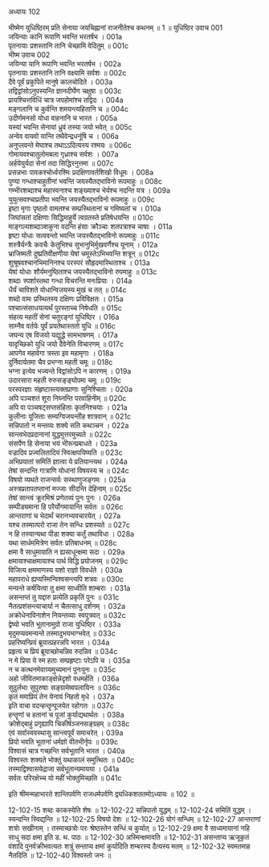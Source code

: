 अध्यायः 102

भीष्मेण युधिष्ठिरम् प्रति सेनाया जयचिह्नानां राजनीतेश्च कथनम् ॥ 1 ॥
युधिष्ठिर उवाच 	001  
जयिन्याः कानि रूपाणि भवन्ति भरतर्षभ ।	001a  
पृतनायाः प्रशस्तानि तानि चेच्छामि वेदितुम् ॥	001c  
भीष्म उवाच 	002  
जयिन्या यानि रूपाणि भवन्ति भरतर्षभ ।	002a  
पृतनायाः प्रशस्तानि तानि वक्ष्यामि सर्वशः ॥	002c  
दैवे पूर्वं प्रकुपिते मानुषे कालचोदिते ।	003a  
तद्विद्वांसोऽनुपस्यन्ति ज्ञानदीर्घेण चक्षुषा ॥	003c  
प्रायश्चित्तविधिं चात्र जपहोमांश्च तद्विदः ।	004a  
मङ्गलानि च कुर्वन्ति शमयन्त्यहितानि च ॥	004c  
उदीर्णमनसो योधा वाहनानि च भारत ।	005a  
यस्यां भवन्ति सेनायां ध्रुवं तस्या जयो भवेत् ॥	005c  
अन्वेव वायवो यान्ति तथैवेन्द्रधनूंषि च ।	006a  
अनुप्लवन्ते मेघाश्च तथाऽऽदित्यस्य रश्मयः ॥	006c  
गोमायवश्चातुलोमबला गृध्राश्च सर्वशः ।	007a  
अर्हयेयुर्यदा सेनां तदा सिद्धिरनुत्तमा ॥	007c  
प्रसन्नभाः पावकश्चोर्ध्वरश्मिः प्रदक्षिणावर्तशिखो विधूमः ।	008a  
पुण्या गन्धाश्चाहुतीनां भवन्ति जयस्यैतद्भाविनो रूपमाहुः ॥	008c  
गम्भीरशब्दाश्च महास्वनाश्च शङ्ख्याश्च भेर्यश्च नदन्ति यत्र ।	009a  
युयुत्सवश्चाप्रतीपा भवन्ति जयस्यैतद्भाविनो रूपमाहुः ॥	009c  
इष्टा मृगाः पृष्ठतो वामतश्च सम्प्रस्थितानां च गमिष्यतां च ।	010a  
जिघांसतां दक्षिणाः सिद्धिमाहुर्ये त्वग्रतस्ते प्रतिषेधयन्ति ॥	010c  
माङ्गल्यशब्दाञ्शकुना वदन्ति हंसाः क्रौञ्चाः शतपत्राश्च चाषाः ।	011a  
हृष्टा योधाः सत्ववन्तो भवन्ति जयस्यैतद्भाविनो रूपमाहुः ॥	011c  
शस्त्रैर्यन्त्रैः कवचैः केतुभिश्च सुभानुभिर्मुखवर्णैश्च यूनाम् ।	012a  
भ्राजिष्मती दुष्प्रतिवीक्षणीया येषां चमूस्तेऽभिभवन्ति शत्रून् ॥	012c  
शुश्रूषवश्चानभिमानिनश्च परस्परं सौहृदमास्थिताश्च ।	013a  
येषां योधाः शौर्यमनुष्ठिताश्च जयस्यैतद्भाविनो रुपमाहुः ॥	013c  
शब्दाः स्पर्शास्तथा गन्धा विचरन्ति मनःप्रियाः ।	014a  
धैर्यं चाविशते योधान्विजयस्य मुखं च तत् ॥	014c  
शब्दो वामः प्रस्थितस्य दक्षिणः प्रविविक्षतः ।	015a  
पश्चात्संसाधयत्यर्थं पुरस्ताच्च निषेधति ॥	015c  
संहत्य महतीं सेनां चतुरङ्गां युधिष्ठिर ।	016a  
साम्नैव वर्तयेः पूर्वं प्रयतेथास्ततो युधि ॥	016c  
जघन्य एष विजयो यद्युद्धे सामभाषणम् ।	017a  
यादृच्छिको युधि जयो दैवेनेति विचारणम् ॥	017c  
आपगेव महावेगा त्रस्ता इव महामृगाः ।	018a  
दुर्निवार्यतमा चैव प्रभग्ना महती चमूः ॥	018c  
भग्ना इत्येव भज्यन्ते विद्वांसोऽपि न कारणम् ।	019a  
उदारसारा महती रुरुसङ्ङ्घोपमा चमूः ॥	019c  
परस्परज्ञाः संहृष्टास्त्यक्तप्राणाः सुनिश्चिताः ।	020a  
अपि पञ्चशतं शूरा निघ्नन्ति परवाहिनीम् ॥	020c  
अपि वा पञ्चषट्सप्तसंहिताः कृतनिश्चयाः ।	021a  
कुलीनाः पूजिताः सम्यग्विजयन्तीह शात्रवान् ॥	021c  
सन्निपातो न मन्तव्यः शक्ये सति कथञ्चन ।	022a  
सान्त्वभेदप्रदानानां युद्धमुत्तरमुच्यते ॥	022c  
संसर्पेण हि सेनाया भयं भीरून्प्रबाधते ।	023a  
वज्रादिव प्रज्वलितादियं स्वित्क्षपयिष्यति ॥	023c  
अभिप्रयातां समितिं ज्ञात्वा ये प्रतियान्त्यथ ।	024a  
तेषां सन्दन्ति गात्राणि योधानां विषयस्य च ॥	024c  
विषयो व्यथते राजन्सर्वः सस्थाणुजङ्गमः ।	025a  
अस्त्रप्रतापतप्तानां मज्जाः सीदन्ति देहिनाम् ॥	025c  
तेषां सान्त्वं क्रूरमिश्रं प्रणेतव्यं पुनः पुनः ।	026a  
सम्पीड्यमाना हि परैर्योगमायान्ति सर्वतः ॥	026c  
आन्तराणां च भेदार्थं चरानभ्यवचारयेत् ।	027a  
यश्च तस्मात्परो राजा तेन सन्धिः प्रशस्यते ॥	027c  
न हि तस्यान्यथा पीडा शक्या कर्तुं तथाविधा ।	028a  
यथा सार्धममित्रेण सर्वतः प्रतिबाधनम् ॥	028c  
क्षमा वै साधुमायाति न ह्यसाधून्क्षमा सदा ।	029a  
क्षमायाश्चाक्षमायाश्च पार्थ विद्धि प्रयोजनम् ॥	029c  
विजित्य क्षममाणस्य यशो राज्ञो विवर्धते ।	030a  
महापराधे ह्यप्यस्मिन्विश्वसन्त्यपि शत्रवः ॥	030c  
मन्यन्ते कर्षयित्वा तु क्षमा साध्वीति शाम्बराः ।	031a  
असन्तप्तं तु यद्दारु प्रत्येति प्रकृतिं पुनः ॥	031c  
नैतत्प्रशंसन्त्याचार्या न चैतत्साधु दर्शनम् ।	032a  
अक्रोधेनाविनाशेन नियन्तव्याः स्वपुत्रवत् ॥	032c  
द्वेष्यो भवति भूतानामुग्रो राजा युधिष्ठिर ।	033a  
मृदुमप्यवमन्यन्ते तस्मादुभयभाग्भवेत् ॥	033c  
प्रहरिष्यन्प्रियं ब्रूयात्प्रहरन्नपि भारत ।	034a  
प्रहृत्य च प्रियं ब्रूयाच्छोचन्निव रुदन्निव ॥	034c  
न मे प्रिया ये स्म हताः सम्प्रहृष्टाः परेऽपि च ।	035a  
न च कत्थनमेवाग्र्यमुच्यमानं पुनःपुनः ॥	035c  
अहो जीवितमाकाङ्क्षेन्नेदृशो वधमर्हति ।	036a  
सुदुर्लभाः सुपुरुषाः सङ्ग्रामेष्वपलायिनः ॥	036c  
कृतं ममाप्रियं तेन येनायं निहतो मृधे ।	037a  
इति वाचा वदन्हन्तॄन्पूजयेत रहोगतः ॥	037c  
हन्तॄणां च हतानां च पूजां कुर्याद्यथार्थतः ।	038a  
क्रोशेद्बाहुं प्रगृह्यापि चिकीर्षञ्जनसङ्ग्रहम् ॥	038c  
एवं सर्वास्ववस्थासु सान्त्वपूर्वं समाचरेत् ।	039a  
प्रियो भवति भूतानां धर्मज्ञो वीतभीर्नृपः ॥	039c  
विश्वासं चात्र गच्छन्ति सर्वभूतानि भारत ।	040a  
विश्वस्तः शक्यते भोक्तुं यथाकालं समुत्थितः ॥	040c  
तस्माद्विश्वासयेद्राजा सर्वभूतान्यमायया ।	041a  
सर्वतः परिरक्षेच्च यो महीं भोक्तुमिच्छति ॥ 	041c  

इति श्रीमन्महाभारते शान्तिपर्वणि राजधर्मपर्वणि द्व्यधिकशततमोऽध्यायः ॥ 102 ॥

12-102-15 शब्दः काकस्येति शेषः ॥ 12-102-22 सन्निपातो युद्धम् ॥ 12-102-24 समितिं युद्धम् । स्यन्दन्ति स्विद्यन्ति ॥ 12-102-25 विषयो देशः ॥ 12-102-26 योगं सन्धिम् ॥ 12-102-27 आन्तराणां शत्रोः सखीनाम् । तस्माच्छत्रोः परः श्रेष्ठस्तेन सन्धिं च कुर्यात् ॥ 12-102-29 क्षमा वै साध्वमायानां नहि साधु सदा क्षमा इति ड. थ. पाठः ॥ 12-102-30 अस्मिन्क्षमावति ॥ 12-102-31 असन्ताप्य ऋजूकृतं वंशादि पुनर्वक्रीभवत्यतः शत्रुं सन्ताप्य क्षमां कुर्यादिति शम्बरस्य दैत्यस्य मतम् ॥ 12-102-32 स्वमतमाह नैतदिति ॥ 12-102-40 विश्वस्तो जनः ॥
